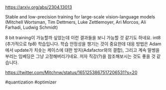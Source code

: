 https://arxiv.org/abs/2304.13013

Stable and low-precision training for large-scale vision-language models (Mitchell Wortsman, Tim Dettmers, Luke Zettlemoyer, Ari Morcos, Ali Farhadi, Ludwig Schmidt)

8 bit training이 가능할까 싶었는데 이런 결과들을 보니 가능할 것 같기도 하네요. int8 (추가적으로 fp8) 학습입니다. 학습 안정성을 챙기는 것이 중요한데 대응 방법은 Adam에서 update가 치솟는 케이스에 대한 방지(Adafactor와의 결합), 그리고 계속 말썽을 부리는 임베딩은 그냥 고정해버리기네요. 저자 직강(?)을 참조해보시는 것도 좋을 것 같습니다.

https://twitter.com/Mitchnw/status/1651253867517206531?s=20

#quantization #optimizer 
